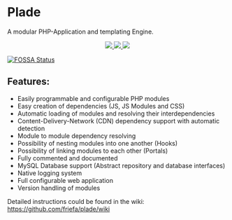 # Plade

A modular PHP-Application and templating Engine.

<div align="center">
<a href="https://github.com/friefa/Plade/releases">
    <img src="https://img.shields.io/badge/Latest%20Release-0.0.3-orange">
</a>
<a href="https://github.com/friefa/Plade/blob/develop/LICENSE.md">
    <img src="https://img.shields.io/badge/License-MIT-green">
</a>
<a href="https://app.fossa.com/projects/git%2Bgithub.com%2Ffriefa%2FPlade?ref=badge_shield" alt="FOSSA Status"><img src="https://app.fossa.com/api/projects/git%2Bgithub.com%2Ffriefa%2FPlade.svg?type=shield"/></a>
</div>


[![FOSSA Status](https://app.fossa.com/api/projects/git%2Bgithub.com%2Ffriefa%2FPlade.svg?type=large)](https://app.fossa.com/projects/git%2Bgithub.com%2Ffriefa%2FPlade?ref=badge_large)

## Features:

- Easily programmable and configurable PHP modules
- Easy creation of dependencies (JS, JS Modules and CSS)
- Automatic loading of modules and resolving their interdependencies
- Content-Delivery-Network (CDN) dependency support with automatic detection
- Module to module dependency resolving
- Possibility of nesting modules into one another (Hooks)
- Possibility of linking modules to each other (Portals)
- Fully commented and documented
- MySQL Database support (Abstract repository and database interfaces)
- Native logging system
- Full configurable web application
- Version handling of modules

Detailed instructions could be found in the wiki:
https://github.com/friefa/plade/wiki